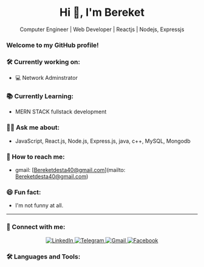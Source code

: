 

<h1 align="center">Hi 👋, I'm Bereket</h1>

<p align="center">
  Computer Engineer | Web Developer | Reactjs | Nodejs, Expressjs 
</p>

### Welcome to my GitHub profile!


### 🛠️ Currently working on:
- 💻 Network Adminstrator

### 📚 Currently Learning:
- MERN STACK fullstack development

### 🧑‍💻 Ask me about:
- JavaScript, React.js, Node.js, Express.js, java, c++, MySQL, Mongodb

### 📧 How to reach me:
- gmail: [Bereketdesta40@gmail.com](mailto: Bereketdesta40@gmail.com)

### 😄 Fun fact:
- I'm not funny at all.

---

### 🤝 Connect with me:
<p align="center">
   <a href="https://www.linkedin.com" target="_blank">
    <img src="https://img.shields.io/badge/LinkedIn-0077B5?style=for-the-badge&logo=linkedin&logoColor=white" alt="LinkedIn" />
  </a>
  <a href="https://t.me" target="_blank">
    <img src="https://img.shields.io/badge/Telegram-2CA5E0?style=for-the-badge&logo=telegram&logoColor=white" alt="Telegram" />
  </a>
  <a href="mailto:bereketdesta40@gmail.com">
    <img src="https://img.shields.io/badge/Gmail-D14836?style=for-the-badge&logo=gmail&logoColor=white" alt="Gmail" />
  </a>
  <a href="https://www.facebook.com" target="_blank">
    <img src="https://img.shields.io/badge/Facebook-1877F2?style=for-the-badge&logo=facebook&logoColor=white" alt="Facebook" />
  </a>
</p>



### 🛠 Languages and Tools:
<p align="center">
  <img src="https://cdn4.iconfinder.com/data/icons/flat-brand-logo-2/512/html5-512.png" alt="html5" width="40" height="40" style="max-width: 100%;/>
  <img src="https://cdn4.iconfinder.com/data/icons/flat-brand-logo-2/512/css3-512.png" alt="css3" width="40" height="40" style="max-width: 100%;/>
</p>
